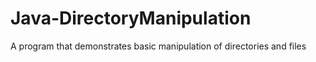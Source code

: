 # Java-DirectoryManipulation
A program that demonstrates basic manipulation of directories and files
